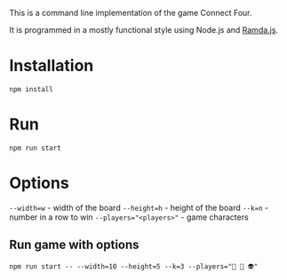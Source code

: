 This is a command line implementation of the game Connect Four.

It is programmed in a mostly functional style using Node.js and [Ramda.js](https://ramdajs.com).

# Installation

`npm install`

# Run

`npm run start`

# Options

`--width=w` - width of the board
`--height=h` - height of the board
`--k=n` - number in a row to win
`--players="<players>"` - game characters

## Run game with options

`npm run start -- --width=10 --height=5 --k=3 --players="💩 👻 👽"`
